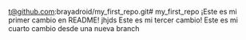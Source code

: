 t@github.com:brayadroid/my_first_repo.git# my_first_repo
¡Este es mi primer cambio en README! jhjds 
Este es mi tercer cambio!
Este es mi cuarto cambio desde una nueva branch
